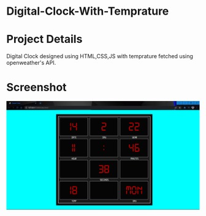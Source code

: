 # Digital-Clock-With-Temprature

# Project Details
Digital Clock designed using HTML,CSS,JS with temprature fetched using openweather's API.


# Screenshot 

<img src="https://github.com/makerofdreams/Digital-Clock-With-Temprature/blob/master/Screenshot.png" width="800px" title="hover text">
